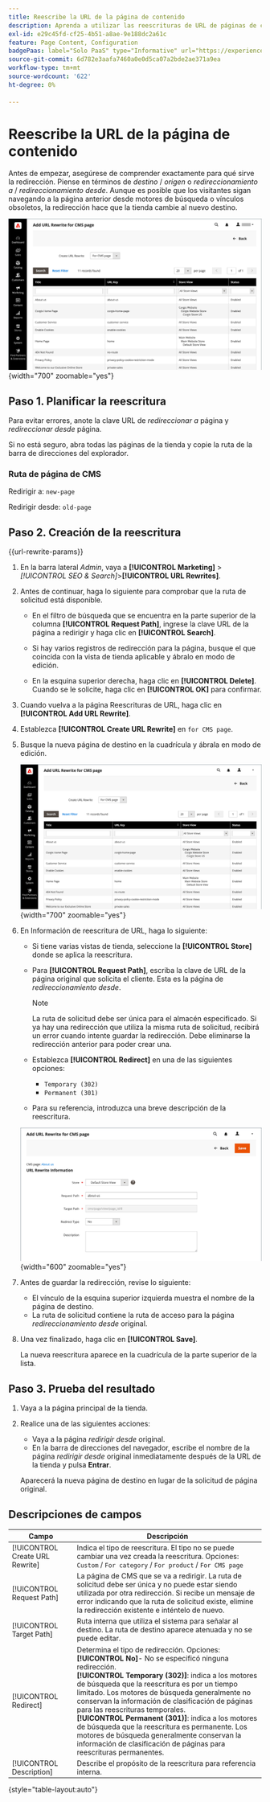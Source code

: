 ```yaml
---
title: Reescribe la URL de la página de contenido
description: Aprenda a utilizar las reescrituras de URL de páginas de contenido para redirigir vínculos a la URL de otra página de contenido de su tienda de Commerce.
exl-id: e29c45fd-cf25-4b51-a8ae-9e188dc2a61c
feature: Page Content, Configuration
badgePaas: label="Solo PaaS" type="Informative" url="https://experienceleague.adobe.com/es/docs/commerce/user-guides/product-solutions" tooltip="Se aplica solo a proyectos de Adobe Commerce en la nube (infraestructura PaaS administrada por Adobe) y a proyectos locales."
source-git-commit: 6d782e3aafa7460a0e0d5ca07a2bde2ae371a9ea
workflow-type: tm+mt
source-wordcount: '622'
ht-degree: 0%

---
```


# Reescribe la URL de la página de contenido

Antes de empezar, asegúrese de comprender exactamente para qué sirve la redirección. Piense en términos de _destino_ / _origen_ o _redireccionamiento a_ / _redireccionamiento desde_. Aunque es posible que los visitantes sigan navegando a la página anterior desde motores de búsqueda o vínculos obsoletos, la redirección hace que la tienda cambie al nuevo destino.

![Reescrituras de URL: página de CMS](./assets/url-rewrite-cms-page.png){width="700" zoomable="yes"}

## Paso 1. Planificar la reescritura

Para evitar errores, anote la clave URL de _redireccionar a_ página y _redireccionar desde_ página.

Si no está seguro, abra todas las páginas de la tienda y copie la ruta de la barra de direcciones del explorador.

### Ruta de página de CMS

Redirigir a: `new-page`

Redirigir desde: `old-page`

## Paso 2. Creación de la reescritura

{{url-rewrite-params}}

1. En la barra lateral _Admin_, vaya a **[!UICONTROL Marketing]** > _[!UICONTROL SEO & Search]_>**[!UICONTROL URL Rewrites]**.

1. Antes de continuar, haga lo siguiente para comprobar que la ruta de solicitud está disponible.

   - En el filtro de búsqueda que se encuentra en la parte superior de la columna **[!UICONTROL Request Path]**, ingrese la clave URL de la página a redirigir y haga clic en **[!UICONTROL Search]**.

   - Si hay varios registros de redirección para la página, busque el que coincida con la vista de tienda aplicable y ábralo en modo de edición.

   - En la esquina superior derecha, haga clic en **[!UICONTROL Delete]**. Cuando se le solicite, haga clic en **[!UICONTROL OK]** para confirmar.

1. Cuando vuelva a la página Reescrituras de URL, haga clic en **[!UICONTROL Add URL Rewrite]**.

1. Establezca **[!UICONTROL Create URL Rewrite]** en `for CMS page`.

1. Busque la nueva página de destino en la cuadrícula y ábrala en modo de edición.

   ![Agregar reescritura de URL - para la página de CMS](./assets/url-rewrite-cms-page-add.png){width="700" zoomable="yes"}

1. En Información de reescritura de URL, haga lo siguiente:

   - Si tiene varias vistas de tienda, seleccione la **[!UICONTROL Store]** donde se aplica la reescritura.

   - Para **[!UICONTROL Request Path]**, escriba la clave de URL de la página original que solicita el cliente. Esta es la página de _redireccionamiento desde_.

     >[!NOTE]
     >
     >La ruta de solicitud debe ser única para el almacén especificado. Si ya hay una redirección que utiliza la misma ruta de solicitud, recibirá un error cuando intente guardar la redirección. Debe eliminarse la redirección anterior para poder crear una.

   - Establezca **[!UICONTROL Redirect]** en una de las siguientes opciones:

      - `Temporary (302)`
      - `Permanent (301)`

   - Para su referencia, introduzca una breve descripción de la reescritura.

   ![Información de reescritura de URL](./assets/url-rewrite-cms-page-information.png){width="600" zoomable="yes"}

1. Antes de guardar la redirección, revise lo siguiente:

   - El vínculo de la esquina superior izquierda muestra el nombre de la página de destino.
   - La ruta de solicitud contiene la ruta de acceso para la página _redireccionamiento desde_ original.

1. Una vez finalizado, haga clic en **[!UICONTROL Save]**.

   La nueva reescritura aparece en la cuadrícula de la parte superior de la lista.

## Paso 3. Prueba del resultado

1. Vaya a la página principal de la tienda.

1. Realice una de las siguientes acciones:

   - Vaya a la página _redirigir desde_ original.
   - En la barra de direcciones del navegador, escribe el nombre de la página _redirigir desde_ original inmediatamente después de la URL de la tienda y pulsa **Entrar**.

   Aparecerá la nueva página de destino en lugar de la solicitud de página original.

## Descripciones de campos

| Campo | Descripción |
|--- |--- |
| [!UICONTROL Create URL Rewrite] | Indica el tipo de reescritura. El tipo no se puede cambiar una vez creada la reescritura. Opciones: `Custom` / `For category` / `For product` / `For CMS page` |
| [!UICONTROL Request Path] | La página de CMS que se va a redirigir. La ruta de solicitud debe ser única y no puede estar siendo utilizada por otra redirección. Si recibe un mensaje de error indicando que la ruta de solicitud existe, elimine la redirección existente e inténtelo de nuevo. |
| [!UICONTROL Target Path] | Ruta interna que utiliza el sistema para señalar al destino. La ruta de destino aparece atenuada y no se puede editar. |
| [!UICONTROL Redirect] | Determina el tipo de redirección. Opciones: <br/>**[!UICONTROL No]**- No se especificó ninguna redirección.<br/>**[!UICONTROL Temporary (302)]**: indica a los motores de búsqueda que la reescritura es por un tiempo limitado. Los motores de búsqueda generalmente no conservan la información de clasificación de páginas para las reescrituras temporales. <br/>**[!UICONTROL Permanent (301)]**: indica a los motores de búsqueda que la reescritura es permanente. Los motores de búsqueda generalmente conservan la información de clasificación de páginas para reescrituras permanentes. |
| [!UICONTROL Description] | Describe el propósito de la reescritura para referencia interna. |

{style="table-layout:auto"}
